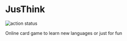 # JusThink

![action status](https://github.com/vellun/ThinkingCards/actions/workflows/github-ci.yaml/badge.svg)

Online card game to learn new languages or just for fun